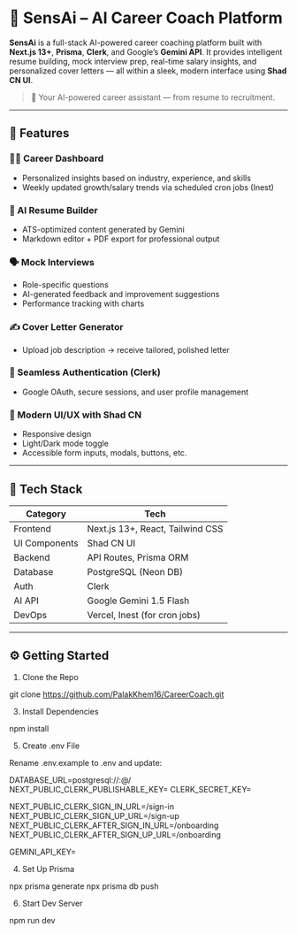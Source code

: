 # 🤖 SensAi – AI Career Coach Platform

**SensAi** is a full-stack AI-powered career coaching platform built with **Next.js 13+**, **Prisma**, **Clerk**, and Google’s **Gemini API**. It provides intelligent resume building, mock interview prep, real-time salary insights, and personalized cover letters — all within a sleek, modern interface using **Shad CN UI**.

> 🧠 Your AI-powered career assistant — from resume to recruitment.

---

## 🚀 Features

### 🧑‍💼 Career Dashboard
- Personalized insights based on industry, experience, and skills
- Weekly updated growth/salary trends via scheduled cron jobs (Inest)

### 📄 AI Resume Builder
- ATS-optimized content generated by Gemini
- Markdown editor + PDF export for professional output

### 🗣️ Mock Interviews
- Role-specific questions
- AI-generated feedback and improvement suggestions
- Performance tracking with charts

### ✍️ Cover Letter Generator
- Upload job description → receive tailored, polished letter

### 🔐 Seamless Authentication (Clerk)
- Google OAuth, secure sessions, and user profile management

### 🎨 Modern UI/UX with Shad CN
- Responsive design
- Light/Dark mode toggle
- Accessible form inputs, modals, buttons, etc.

---

## 🧰 Tech Stack

| Category      | Tech                             |
|---------------|----------------------------------|
| Frontend      | Next.js 13+, React, Tailwind CSS |
| UI Components | Shad CN UI                       |
| Backend       | API Routes, Prisma ORM           |
| Database      | PostgreSQL (Neon DB)             |
| Auth          | Clerk                            |
| AI API        | Google Gemini 1.5 Flash          |
| DevOps        | Vercel, Inest (for cron jobs)    |

---

## ⚙️ Getting Started

 1. Clone the Repo
    
git clone https://github.com/PalakKhem16/CareerCoach.git

 3. Install Dependencies
    
npm install

5. Create .env File
   
Rename .env.example to .env and update:

DATABASE_URL=postgresql://<user>:<password>@<host>/<db>
NEXT_PUBLIC_CLERK_PUBLISHABLE_KEY=<your-clerk-key>
CLERK_SECRET_KEY=<your-clerk-secret>

NEXT_PUBLIC_CLERK_SIGN_IN_URL=/sign-in
NEXT_PUBLIC_CLERK_SIGN_UP_URL=/sign-up
NEXT_PUBLIC_CLERK_AFTER_SIGN_IN_URL=/onboarding
NEXT_PUBLIC_CLERK_AFTER_SIGN_UP_URL=/onboarding

GEMINI_API_KEY=<your-gemini-api-key>

4. Set Up Prisma
   
npx prisma generate
npx prisma db push

6. Start Dev Server
   
npm run dev
